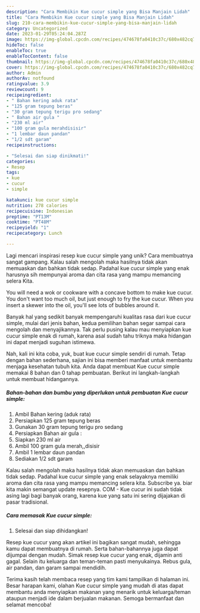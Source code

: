 ```yaml
---
description: "Cara Membikin Kue cucur simple yang Bisa Manjain Lidah"
title: "Cara Membikin Kue cucur simple yang Bisa Manjain Lidah"
slug: 210-cara-membikin-kue-cucur-simple-yang-bisa-manjain-lidah
category: Uncategorized
date: 2023-01-29T05:24:04.287Z
image: https://img-global.cpcdn.com/recipes/474678fa0410c37c/680x482cq70/kue-cucur-simple-foto-resep-utama.jpg
hideToc: false
enableToc: true
enableTocContent: false
thumbnail: https://img-global.cpcdn.com/recipes/474678fa0410c37c/680x482cq70/kue-cucur-simple-foto-resep-utama.jpg
cover: https://img-global.cpcdn.com/recipes/474678fa0410c37c/680x482cq70/kue-cucur-simple-foto-resep-utama.jpg
author: Admin
authorAv: notfound
ratingvalue: 3.9
reviewcount: 9
recipeingredient:
- " Bahan kering aduk rata"
- "125 gram tepung beras"
- "30 gram tepung terigu pro sedang"
- " Bahan air gula "
- "230 ml air"
- "100 gram gula merahdisisir"
- "1 lembar daun pandan"
- "1/2 sdt garam"
recipeinstructions:

- "Selesai dan siap dinikmati!"
categories:
- Resep
tags:
- kue
- cucur
- simple

katakunci: kue cucur simple 
nutrition: 278 calories
recipecuisine: Indonesian
preptime: "PT13M"
cooktime: "PT48M"
recipeyield: "1"
recipecategory: Lunch

---
```





Lagi mencari inspirasi resep kue cucur simple yang unik? Cara membuatnya sangat gampang. Kalau salah mengolah maka hasilnya tidak akan memuaskan dan bahkan tidak sedap. Padahal kue cucur simple yang enak harusnya sih mempunyai aroma dan cita rasa yang mampu memancing selera Kita.





You will need a wok or cookware with a concave bottom to make kue cucur. You don&#39;t want too much oil, but just enough to fry the kue cucur. When you insert a skewer into the oil, you&#39;ll see lots of bubbles around it.

Banyak hal yang sedikit banyak mempengaruhi kualitas rasa dari kue cucur simple, mulai dari jenis bahan, kedua pemilihan bahan segar sampai cara mengolah dan menyajikannya. Tak perlu pusing kalau mau menyiapkan kue cucur simple enak di rumah, karena asal sudah tahu triknya maka hidangan ini dapat menjadi suguhan istimewa.






Nah, kali ini kita coba, yuk, buat kue cucur simple sendiri di rumah. Tetap dengan bahan sederhana, sajian ini bisa memberi manfaat untuk membantu menjaga kesehatan tubuh kita. Anda dapat membuat Kue cucur simple memakai 8 bahan dan 0 tahap pembuatan. Berikut ini langkah-langkah untuk membuat hidangannya.

<!--inarticleads1-->

##### Bahan-bahan dan bumbu yang diperlukan untuk pembuatan Kue cucur simple:

1. Ambil  Bahan kering (aduk rata)
1. Persiapkan 125 gram tepung beras
1. Gunakan 30 gram tepung terigu pro sedang
1. Persiapkan  Bahan air gula :
1. Siapkan 230 ml air
1. Ambil 100 gram gula merah,,disisir
1. Ambil 1 lembar daun pandan
1. Sediakan 1/2 sdt garam


Kalau salah mengolah maka hasilnya tidak akan memuaskan dan bahkan tidak sedap. Padahal kue cucur simple yang enak selayaknya memiliki aroma dan cita rasa yang mampu memancing selera kita. Subscribe ya. biar kita makin semangat update resepnya. COM - Kue cucur ini sudah tidak asing lagi bagi banyak orang, karena kue yang satu ini sering dijajakan di pasar tradisional. 

<!--inarticleads2-->

##### Cara memasak Kue cucur simple:


1. Selesai dan siap dihidangkan!

Resep kue cucur yang akan artikel ini bagikan sangat mudah, sehingga kamu dapat membuatnya di rumah. Serta bahan-bahannya juga dapat dijumpai dengan mudah. Simak resep kue cucur yang enak, dijamin anti gagal. Selain itu keluarga dan teman-teman pasti menyukainya. Rebus gula, air pandan, dan garam sampai mendidih. 

Terima kasih telah membaca resep yang tim kami tampilkan di halaman ini. Besar harapan kami, olahan Kue cucur simple yang mudah di atas dapat membantu anda menyiapkan makanan yang menarik untuk keluarga/teman ataupun menjadi ide dalam berjualan makanan. Semoga bermanfaat dan selamat mencoba!
